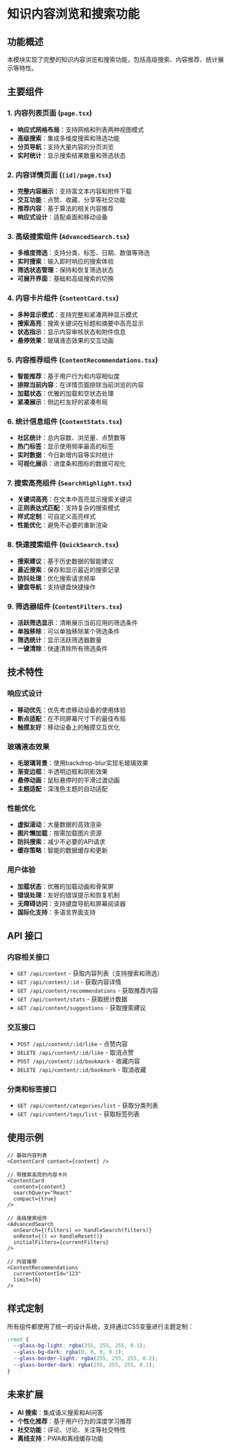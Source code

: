 # 知识内容浏览和搜索功能

## 功能概述

本模块实现了完整的知识内容浏览和搜索功能，包括高级搜索、内容推荐、统计展示等特性。

## 主要组件

### 1. 内容列表页面 (`page.tsx`)
- **响应式网格布局**：支持网格和列表两种视图模式
- **高级搜索**：集成多维度搜索和筛选功能
- **分页导航**：支持大量内容的分页浏览
- **实时统计**：显示搜索结果数量和筛选状态

### 2. 内容详情页面 (`[id]/page.tsx`)
- **完整内容展示**：支持富文本内容和附件下载
- **交互功能**：点赞、收藏、分享等社交功能
- **推荐内容**：基于算法的相关内容推荐
- **响应式设计**：适配桌面和移动设备

### 3. 高级搜索组件 (`AdvancedSearch.tsx`)
- **多维度筛选**：支持分类、标签、日期、数值等筛选
- **实时搜索**：输入即时响应的搜索体验
- **筛选状态管理**：保持和恢复筛选状态
- **可展开界面**：基础和高级搜索的切换

### 4. 内容卡片组件 (`ContentCard.tsx`)
- **多种显示模式**：支持完整和紧凑两种显示模式
- **搜索高亮**：搜索关键词在标题和摘要中高亮显示
- **状态指示**：显示内容审核状态和附件信息
- **悬停效果**：玻璃液态效果的交互动画

### 5. 内容推荐组件 (`ContentRecommendations.tsx`)
- **智能推荐**：基于用户行为和内容相似度
- **排除当前内容**：在详情页面排除当前浏览的内容
- **加载状态**：优雅的加载和空状态处理
- **紧凑展示**：侧边栏友好的紧凑布局

### 6. 统计信息组件 (`ContentStats.tsx`)
- **社区统计**：总内容数、浏览量、点赞数等
- **热门标签**：显示使用频率最高的标签
- **实时数据**：今日新增内容等实时统计
- **可视化展示**：进度条和图标的数据可视化

### 7. 搜索高亮组件 (`SearchHighlight.tsx`)
- **关键词高亮**：在文本中高亮显示搜索关键词
- **正则表达式匹配**：支持复杂的搜索模式
- **样式定制**：可自定义高亮样式
- **性能优化**：避免不必要的重新渲染

### 8. 快速搜索组件 (`QuickSearch.tsx`)
- **搜索建议**：基于历史数据的智能建议
- **最近搜索**：保存和显示最近的搜索记录
- **防抖处理**：优化搜索请求频率
- **键盘导航**：支持键盘快捷操作

### 9. 筛选器组件 (`ContentFilters.tsx`)
- **活跃筛选显示**：清晰展示当前应用的筛选条件
- **单独移除**：可以单独移除某个筛选条件
- **筛选统计**：显示活跃筛选器数量
- **一键清除**：快速清除所有筛选条件

## 技术特性

### 响应式设计
- **移动优先**：优先考虑移动设备的使用体验
- **断点适配**：在不同屏幕尺寸下的最佳布局
- **触摸友好**：移动设备上的触摸交互优化

### 玻璃液态效果
- **毛玻璃背景**：使用backdrop-blur实现毛玻璃效果
- **渐变边框**：半透明边框和阴影效果
- **悬停动画**：鼠标悬停时的平滑过渡动画
- **主题适配**：深浅色主题的自动适配

### 性能优化
- **虚拟滚动**：大量数据的高效渲染
- **图片懒加载**：按需加载图片资源
- **防抖搜索**：减少不必要的API请求
- **缓存策略**：智能的数据缓存和更新

### 用户体验
- **加载状态**：优雅的加载动画和骨架屏
- **错误处理**：友好的错误提示和恢复机制
- **无障碍访问**：支持键盘导航和屏幕阅读器
- **国际化支持**：多语言界面支持

## API 接口

### 内容相关接口
- `GET /api/content` - 获取内容列表（支持搜索和筛选）
- `GET /api/content/:id` - 获取内容详情
- `GET /api/content/recommendations` - 获取推荐内容
- `GET /api/content/stats` - 获取统计数据
- `GET /api/content/suggestions` - 获取搜索建议

### 交互接口
- `POST /api/content/:id/like` - 点赞内容
- `DELETE /api/content/:id/like` - 取消点赞
- `POST /api/content/:id/bookmark` - 收藏内容
- `DELETE /api/content/:id/bookmark` - 取消收藏

### 分类和标签接口
- `GET /api/content/categories/list` - 获取分类列表
- `GET /api/content/tags/list` - 获取标签列表

## 使用示例

```tsx
// 基础内容列表
<ContentCard content={content} />

// 带搜索高亮的内容卡片
<ContentCard 
  content={content} 
  searchQuery="React" 
  compact={true}
/>

// 高级搜索组件
<AdvancedSearch
  onSearch={(filters) => handleSearch(filters)}
  onReset={() => handleReset()}
  initialFilters={currentFilters}
/>

// 内容推荐
<ContentRecommendations 
  currentContentId="123"
  limit={6}
/>
```

## 样式定制

所有组件都使用了统一的设计系统，支持通过CSS变量进行主题定制：

```css
:root {
  --glass-bg-light: rgba(255, 255, 255, 0.1);
  --glass-bg-dark: rgba(0, 0, 0, 0.1);
  --glass-border-light: rgba(255, 255, 255, 0.2);
  --glass-border-dark: rgba(255, 255, 255, 0.1);
}
```

## 未来扩展

- **AI 搜索**：集成语义搜索和AI问答
- **个性化推荐**：基于用户行为的深度学习推荐
- **社交功能**：评论、讨论、关注等社交特性
- **离线支持**：PWA和离线缓存功能
